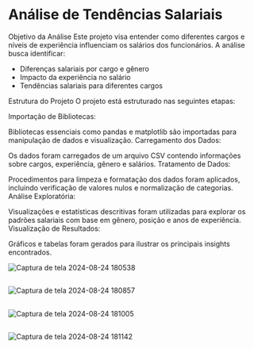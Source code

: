 # Análise de Tendências Salariais
Objetivo da Análise
Este projeto visa entender como diferentes cargos e níveis de experiência influenciam os salários dos funcionários. A análise busca identificar:

* Diferenças salariais por cargo e gênero
* Impacto da experiência no salário
* Tendências salariais para diferentes cargos
  
Estrutura do Projeto
O projeto está estruturado nas seguintes etapas:

Importação de Bibliotecas:

Bibliotecas essenciais como pandas e matplotlib são importadas para manipulação de dados e visualização.
Carregamento dos Dados:

Os dados foram carregados de um arquivo CSV contendo informações sobre cargos, experiência, gênero e salários.
Tratamento de Dados:

Procedimentos para limpeza e formatação dos dados foram aplicados, incluindo verificação de valores nulos e normalização de categorias.
Análise Exploratória:

Visualizações e estatísticas descritivas foram utilizadas para explorar os padrões salariais com base em gênero, posição e anos de experiência.
Visualização de Resultados:

Gráficos e tabelas foram gerados para ilustrar os principais insights encontrados.

![Captura de tela 2024-08-24 180538](https://github.com/user-attachments/assets/8f4f4628-516c-44c3-8bf9-e0148426065b)
##
![Captura de tela 2024-08-24 180857](https://github.com/user-attachments/assets/4b2f8557-426d-4e4b-a1ff-cc4df0bc8ab2)
##
![Captura de tela 2024-08-24 181005](https://github.com/user-attachments/assets/1ebd9639-0e3c-40e7-bcea-00a7c5e9adaa)
##
![Captura de tela 2024-08-24 181142](https://github.com/user-attachments/assets/b9a64dcd-ab1b-4d6f-8827-074296ee96ca)





